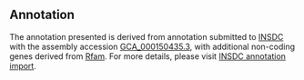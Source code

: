 

Annotation
----------

The annotation presented is derived from annotation submitted to
[INSDC](http://www.insdc.org) with the assembly accession
[GCA\_000150435.3](http://www.ebi.ac.uk/ena/data/view/GCA_000150435.3),
with additional non-coding genes derived from
[Rfam](http://rfam.xfam.org/). For more details, please visit [INSDC
annotation
import](http://ensemblgenomes.org/info/data/insdc_annotation).
